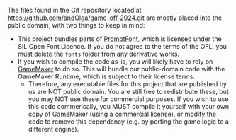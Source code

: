The files found in the Git repository located at https://github.com/andOlga/game-off-2024.git are mostly placed into the public domain, with two things to keep in mind:

- This project bundles parts of [PromptFont](https://shinmera.github.io/promptfont/), which is licensed under the SIL Open Font Licence.
If you do not agree to the terms of the OFL, you must delete the `fonts` folder from any derivative works.
- If you wish to compile the code as-is, you will likely have to rely on [GameMaker](https://gamemaker.io) to do so. This will bundle our public-domain code with the GameMaker Runtime, which is subject to their license terms.
  - Therefore, any executable files for this project that are published by us are NOT public domain. You are still free to redistribute these, but you may NOT use these for commercial purposes. If you wish to use this code commerically, you MUST compile it yourself with your own copy of GameMaker (using a commercial license), or modify the code to remove this dependency (e.g. by porting the game logic to a different engine).
